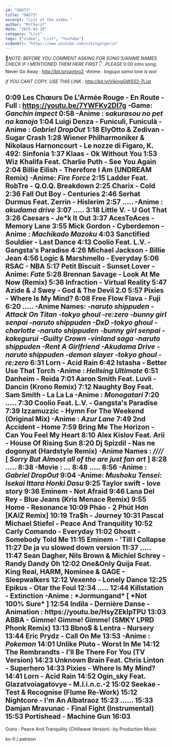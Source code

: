 ```yaml
---
id: "GWS73"
title: "GWS73"
excerpt: "List of the video."
author: "MrCherif"
date: "2025-03-20"
category: "List"
tags: ["video", "List", "YouTube"]
videoUrl: "https://www.youtube.com/vikingalgeria"
---
```

📌*NOTE*:
*BEFORE YOU COMMENT ASKING FOR SONG'S/ANIME NAMES CHECK IF I MENTIONED THEM HERE FIRST👇 ..PLEASE*
0:00 intro song: Never Go Away :
http://bit.ly/vaintro2
-Anime : *kaguya sama love is war*

*if YOU CANT COPY. USE THIS LINK :*
http://bit.ly/VikingGWSS2-7List

0:09 Les Chœurs De L'Armée Rouge - En Route
-Full : https://youtu.be/7YWFKv2DI7g
-Game: *Ganchin impect*
0:58
-Anime : *sakurasou no pet na kanojo*
1:04 Luigi Denza - Funiculì, Funiculà
-Anime : *Gabriel DropOut*
1:18 ElyOtto & Zedivan - Sugar Crash
1:28 Wiener Philharmoniker & Nikolaus Harnoncourt - Le nozze di Figaro, K. 492: Sinfonia
1:37 Klaas - Ok Without You
1:53 Wiz Khalifa Feat. Charlie Puth - See You Again
2:04 Billie Eilish - Therefore I Am (UNDREAM Remix)
-Anime: *Fire Force*
2:15 Ladder Feat. RobTre - Q.O.Q. Breakdown
2:25 Charix - Cold
2:36 Fall Out Boy - Centuries
2:46 Serhat Durmus Feat. Zerrin - Hislerim
2:57 .....
-Anime : *akudama drive*
3:07 .....
3:18 Little V. - U Got That
3:26 Caesars - Je*k It Out
3:37 AcesToAces - Memory Lane
3:55 Mick Gordon - Cyberdemon
-Anime : *Machikado Mazoku*
4:03 Sanctified Souldier - Last Dance
4:13 Coolio Feat. L.V. - Gangsta's Paradise
4:26 Michael Jackson - Billie Jean
4:56 Logic & Marshmello - Everyday
5:06 RSAC - NBA
5:17 Petit Biscuit - Sunset Lover
-Anime: *Fate*
5:28 Brennan Savage - Look At Me Now (Remix)
5:36 Infraction - Virtual Reality
5:47 Azide & J Swey - God & The Devil 2.0
5:57 Pixies - Where Is My Mind?
6:08 Free Flow Flava - Fuji
6:20 .....
-Anime Names: *-naruto shippuden
-Attack On Titan
-tokyo ghoul
-re:zero
-bunny girl senpai
-naruto shippuden
-DxD
-tokyo ghoul
-charlotte
-naruto shippuden
-bunny girl senpai
-kakegurui
-Guilty Crown
-vinland saga
-naruto shippuden
-Rent A Girlfriend
-Akudama Drive
-naruto shippuden
-demon slayer
-tokyo ghoul
-re:zero*
6:31 Lorn - Acid Rain
6:42 Istasha - Better Use That Torch
-Anime : *Hellsing Ultimate*
6:51 Danheim - Reida
7:01 Aaron Smith Feat. Luvli - Dancin (Krono Remix)
7:12 Naughty Boy Feat. Sam Smith - La La La
-Anime : *Monogatari*
7:20 .....
7:30 Coolio Feat. L.V. - Gangsta's Paradise
7:39 Izzamuzzic - Hymn For The Weekend (Original Mix)
-Anime : *Azur Lane*
7:49 2nd Accident - Home
7:59 Bring Me The Horizon - Can You Feel My Heart
8:10 Alex Kislov Feat. Arii - House Of Rising Sun
8:20 Dj Spizdil - Nas ne dogonyat (Hardstyle Remix)
-Anime Names : *////*
[ *Sorry But Almost all of the are just fan art* ]
8:28 .....
8:38 
-Movie : *...*
8:48 .....
8:56 
-Anime : *Gabriel DropOut*
9:04 
-Anime: *Mushoku Tensei: Isekai Ittara Honki Dasu*
9:25 Taylor swift - love story
9:36 Eminem - Not Afraid
9:46 Lana Del Rey - Blue Jeans (Kris Menace Remix)
9:55 Home - Resonance 
10:09 Pháo - 2 Phút Hơn [KAIZ Remix]
10:19 Tra$h - Journey
10:31 Pascal Michael Stiefel - Peace And Tranquility
10:52 Carly Comando - Everyday
11:02 Ghostt - Somebody Told Me
11:15 Eminem - 'Till I Collapse
11:27 De ja vu slowed down version
11:37 .....
11:47 Sean Dagher, Nils Brown & Michiel Schrey - Randy Dandy Oh
12:02 One&Only Quija Feat. King Real, HARM, Nominee & GAGE - Sleepwalkers
12:12 Vexento - Lonely Dance
12:25 Epikus - Otar the Foul
12:34 .....
12:44 Killstation - Extinction
-Anime : *Jormungand*
[ *Not 100% Sure* ]
12:54 Indila - Dernière Danse
-Animation : https://youtu.be/HsyZEkIpTPU
13:03 ABBA - Gimme! Gimme! Gimme! (SMKY LPRD Phonk Remix)
13:13 Bbno$ & Lentra - Nursery
13:44 Eric Prydz - Call On Me
13:53 
-Anime : *Pokemon*
14:01 Unlike Pluto - Worst In Me 
14:12 The Rembrandts - I'll Be There For You (TV Version)
14:23 Unknown Brain Feat. Chris Linton - Superhero
14:33 Pixies - Where Is My Mind?
14:41 Lorn - Acid Rain
14:52 Ogin_sky Feat. Glazatvoiagatovye - M.l.i.n.c.-2
15:02 Seekae - Test & Recognise (Flume Re-Work)
15:12 Nightcore - I'm An Albatraoz
15:23 ......
15:33 Damjan Mravunac - Final Fight (Instrumental)
15:53 Portishead - Machine Gun
16:03 
----
Outro : Peace And Tranquility (Chillwave Version) -by Production Music

ko-fi / patreon
